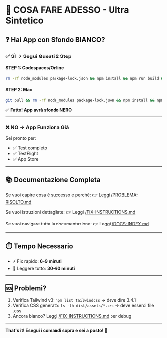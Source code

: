 # 🎯 COSA FARE ADESSO - Ultra Sintetico

## ❓ **Hai App con Sfondo BIANCO?**

### **✅ SÌ → Segui Questi 2 Step**

#### **STEP 1: Codespaces/Online**
```bash
rm -rf node_modules package-lock.json && npm install && npm run build && git push
```

#### **STEP 2: Mac**
```bash
git pull && rm -rf node_modules package-lock.json && npm install && npm run capacitor:sync && npm run capacitor:ios
```

✅ **Fatto! App avrà sfondo NERO**

---

### **❌ NO → App Funziona Già**

Sei pronto per:
- ✅ Test completo
- ✅ TestFlight
- ✅ App Store

---

## 📚 **Documentazione Completa**

Se vuoi capire cosa è successo e perché:
👉 Leggi [/PROBLEMA-RISOLTO.md](/PROBLEMA-RISOLTO.md)

Se vuoi istruzioni dettagliate:
👉 Leggi [/FIX-INSTRUCTIONS.md](/FIX-INSTRUCTIONS.md)

Se vuoi navigare tutta la documentazione:
👉 Leggi [/DOCS-INDEX.md](/DOCS-INDEX.md)

---

## ⏱️ **Tempo Necessario**

- ⚡ Fix rapido: **6-9 minuti**
- 📖 Leggere tutto: **30-60 minuti**

---

## 🆘 **Problemi?**

1. Verifica Tailwind v3: `npm list tailwindcss` → deve dire 3.4.1
2. Verifica CSS generato: `ls -lh dist/assets/*.css` → deve esserci file .css
3. Ancora bianco? Leggi [/FIX-INSTRUCTIONS.md](/FIX-INSTRUCTIONS.md) per debug

---

**That's it! Esegui i comandi sopra e sei a posto! 🚀**
